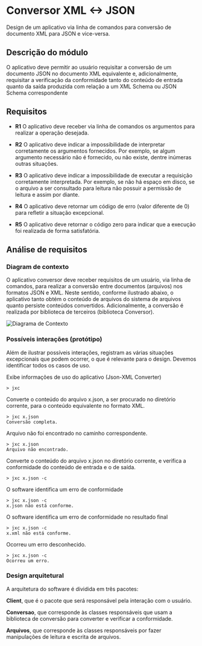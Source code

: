 # Conversor XML <-> JSON 
Design de um aplicativo via linha de comandos para conversão de documento XML para JSON e
vice-versa.

## Descrição do módulo
O aplicativo deve permitir ao usuário requisitar a conversão de um documento
JSON no documento XML equivalente e, adicionalmente, requisitar a verificação
da conformidade tanto do conteúdo de entrada quanto da saída produzida com
relação a um XML Schema ou JSON Schema correspondente

## Requisitos

- **R1** O aplicativo deve receber via linha de comandos os argumentos para
realizar a operação desejada.

- **R2** O aplicativo deve indicar a impossibilidade de interpretar corretamente
os argumentos fornecidos. Por exemplo, se algum argumento necessário não
é fornecido, ou não existe, dentre inúmeras outras situações.

- **R3** O aplicativo deve indicar a impossibilidade de executar a requisição
corretamente interpretada. Por exemplo, se não há espaço em disco, se o
arquivo a ser consultado para leitura não possuir a permissão de leitura e
assim por diante.

- **R4** O aplicativo deve retornar um código de erro (valor diferente de 0) para
refletir a situação excepcional.

- **R5** O aplicativo deve retornar o código zero para indicar que a execução foi
realizada de forma satisfatória. 

## Análise de requisitos

### Diagram de contexto

O aplicativo conversor deve receber requisitos de um usuário, via linha de
comandos, para realizar a conversão entre documentos (arquivos) nos formatos
JSON e XML. Neste sentido, conforme ilustrado abaixo, o aplicativo tanto obtém
o conteúdo de arquivos do sistema de arquivos quanto persiste conteúdos
convertidos. Adicionalmente, a conversão é realizada por biblioteca de
terceiros (biblioteca Conversor).
   
![Diagrama de Contexto](https://user-images.githubusercontent.com/1735792/65259901-d94e6f80-dadb-11e9-8e34-bc5c760f53e8.png)


### Possíveis interações (protótipo)

Além de ilustrar possíveis interações, registram as várias situações excepcionais que podem ocorrer, o que é relevante para o design.
Devemos identificar todos os casos de uso. 

Exibe informações de uso do aplicativo (Json-XML Converter)
```shell script
> jxc 
```

Converte o conteúdo do arquivo x.json, a ser procurado no diretório corrente, para o
conteúdo equivalente no formato XML. 
```shell script
> jxc x.json 
Conversão completa.
```

Arquivo não foi encontrado no caminho correspondente.
```shell script
> jxc x.json 
Arquivo não encontrado.
```

Converte o conteúdo do arquivo x.json no diretório corrente, e verifica a conformidade do conteúdo de entrada e o de saída.
```shell script
> jxc x.json -c
```

O software identifica um erro de conformidade
```shell script
> jxc x.json -c
x.json não está conforme.
```

O software identifica um erro de conformidade no resultado final
```shell script
> jxc x.json -c
x.xml não está conforme.
```

Ocorreu um erro desconhecido.
```shell script
> jxc x.json -c
Ocorreu um erro.
```

### Design arquitetural
A arquitetura do software é dividida em três pacotes:

**Client**, que é o pacote que será responsável pela interação com o usuário. 

**Conversao**, que corresponde às classes responsáveis que usam a biblioteca de conversão para converter e verificar a conformidade.

**Arquivos**, que corresponde às classes responsáveis por fazer manipulações de leitura e escrita de arquivos.